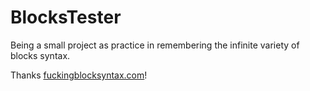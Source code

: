 BlocksTester
============

Being a small project as practice in remembering the infinite variety of blocks syntax.

Thanks [fuckingblocksyntax.com](http://fuckingblocksyntax.com)!